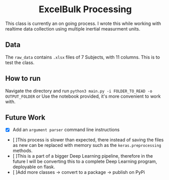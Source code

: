# <div align="center">ExcelBulk Processing</div>

This class is currently an on going process. I wrote this while working with realtime data collection using multiple inertial measurment units. 
## Data
The ```raw_data``` contains ```.xlsx``` files of 7 Subjects, with 11 columns. This is to test the class.

## How to run
Navigate the directory and run ```python3 main.py -i FOLDER_TO_READ -o OUTPUT_FOLDER```
or
Use the notebook provided, it's more convenient to work with.

## Future Work
- [x] Add an ```argument parser``` command line instructions
- [ ]This process is slower than expected, there instead of saving the files as new can be replaced with memory such as the ```keras.preprocessing``` methods.
- [ ]This is a part of a bigger Deep Learning pipeline, therefore in the future I will be converting this to a complete Deep Learning program, deployable on flask.
- [ ]Add more classes -> convert to a package -> publish on PyPi

